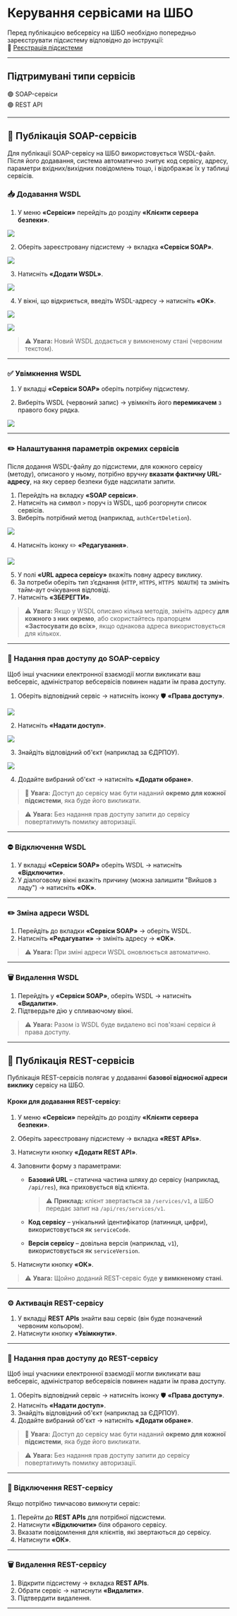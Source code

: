 # Керування сервісами на ШБО

Перед публікацією вебсервісу на ШБО необхідно попередньо зареєструвати підсистему відповідно до інструкції:  
🔗 [Реєстрація підсистеми](06-uxp-ss-settings.md#subsystem-registry)

---

## Підтримувані типи сервісів

🟢 SOAP-сервіси  
🟢 REST API

---

## 🔹 Публікація SOAP-сервісів

Для публікації SOAP-сервісу на ШБО використовується WSDL-файл. Після його додавання, система автоматично зчитує код сервісу, адресу, параметри вхідних/вихідних повідомлень тощо, і відображає їх у таблиці сервісів.

### 📥 Додавання WSDL

1. У меню **«Сервіси»** перейдіть до розділу **«Клієнти сервера безпеки»**.

![](06.1-uxp-service-image/image1.png)

2. Оберіть зареєстровану підсистему → вкладка **«Сервіси SOAP»**.

![](06.1-uxp-service-image/image2.png)

3. Натисніть **«Додати WSDL»**.

![](06.1-uxp-service-image/image3.png)

4. У вікні, що відкриється, введіть WSDL-адресу → натисніть **«OK»**.

![](06.1-uxp-service-image/image4.png)

![](06.1-uxp-service-image/image5.png)

> ⚠️ **Увага:** Новий WSDL додається у вимкненому стані (червоним текстом).

---

### ✅ Увімкнення WSDL

1. У вкладці **«Сервіси SOAP»** оберіть потрібну підсистему.

2. Виберіть WSDL (червоний запис) → увімкніть його **перемикачем** з правого боку рядка.

![](06.1-uxp-service-image/image6.png)

---

### ✏️ Налаштування параметрів окремих сервісів

Після додання WSDL-файлу до підсистеми, для кожного сервісу (методу), описаного у ньому, потрібно вручну **вказати фактичну URL-адресу**, на яку сервер безпеки буде надсилати запити.

1. Перейдіть на вкладку **«SOAP сервіси»**.
2. Натисніть на символ `>` поруч із WSDL, щоб розгорнути список сервісів.
3. Виберіть потрібний метод (наприклад, `authCertDeletion`).

![](06.1-uxp-service-image/image6.png)

4. Натисніть іконку ✏️ **«Редагування»**.

![](06.1-uxp-service-image/image7.png)

5. У полі **«URL адреса сервісу»** вкажіть повну адресу виклику.
6. За потреби оберіть тип з’єднання (`HTTP`, `HTTPS`, `HTTPS NOAUTH`) та змініть тайм-аут очікування відповіді.
7. Натисніть **«ЗБЕРЕГТИ»**.

> ⚠️ **Увага:** Якщо у WSDL описано кілька методів, змініть адресу **для кожного з них окремо**, або скористайтесь прапорцем **«Застосувати до всіх»**, якщо однакова адреса використовується для кількох.

---

### 🔐 Надання прав доступу до SOAP-сервісу

Щоб інші учасники електронної взаємодії могли викликати ваш вебсервіс, адміністратор вебсервісів повинен надати їм права доступу.

1. Оберіть відповідний сервіс → натисніть іконку 🛡️ **«Права доступу»**.

![](06.1-uxp-service-image/image6.png)

2. Натисніть **«Надати доступ»**.

![](06.1-uxp-service-image/image8.png)

3. Знайдіть відповідний об'єкт (наприклад за ЄДРПОУ).

![](06.1-uxp-service-image/image9.png)

4. Додайте вибраний об'єкт → натисніть **«Додати обране»**.

> 🔐 **Увага:** Доступ до сервісу має бути наданий **окремо для кожної підсистеми**, яка буде його викликати.

> ⚠️ **Увага:** Без надання прав доступу запити до сервісу повертатимуть помилку авторизації.

---

### ⛔ Відключення WSDL

1. У вкладці **«Сервіси SOAP»** оберіть WSDL → натисніть **«Відключити»**.
2. У діалоговому вікні вкажіть причину (можна залишити "Вийшов з ладу") → натисніть **«OK»**.

---

### ✏️ Зміна адреси WSDL

1. Перейдіть до вкладки **«Сервіси SOAP»** → оберіть WSDL.
2. Натисніть **«Редагувати»** → змініть адресу → **«OK»**.

> ⚠️ **Увага:** При зміні адреси WSDL оновлюється автоматично.

---

### 🗑️ Видалення WSDL

1. Перейдіть у **«Сервіси SOAP»**, оберіть WSDL → натисніть **«Видалити»**.
2. Підтвердьте дію у спливаючому вікні.

> ⚠️ **Увага:** Разом із WSDL буде видалено всі пов'язані сервіси й права доступу.

---

## 🔹 Публікація REST-сервісів

Публікація REST-сервісів полягає у додаванні **базової відносної адреси виклику** сервісу на ШБО.

#### Кроки для додавання REST-сервісу:

1. У меню **«Сервіси»** перейдіть до розділу **«Клієнти сервера безпеки»**.
2.  Оберіть зареєстровану підсистему → вкладка **«REST APIs»**.
3. Натиснути кнопку **«Додати REST API»**.
4. Заповнити форму з параметрами:

   - **Базовий URL** – статична частина шляху до сервісу (наприклад, `/api/res`), яка приховується від клієнта.

      > ⚠️ **Приклад:** клієнт звертається за `/services/v1`, а ШБО передає запит на `/api/res/services/v1`.

   - **Код сервісу** – унікальний ідентифікатор (латиниця, цифри), використовується як `serviceCode`.
   - **Версія сервісу** – довільна версія (наприклад, `v1`), використовується як `serviceVersion`.

6. Натиснути кнопку **«ОК»**.

> ⚠️ **Увага:** Щойно доданий REST-сервіс буде **у вимкненому стані**.

---

### ⚙️ Активація REST-сервісу

1. У вкладці **REST APIs** знайти ваш сервіс (він буде позначений червоним кольором).
2. Натиснути кнопку **«Увімкнути»**.

---

### 🔐 Надання прав доступу до REST-сервісу

Щоб інші учасники електронної взаємодії могли викликати ваш вебсервіс, адміністратор вебсервісів повинен надати їм права доступу.

1. Оберіть відповідний сервіс → натисніть іконку 🛡️ **«Права доступу»**.
2. Натисніть **«Надати доступ»**.
3. Знайдіть відповідний об'єкт (наприклад за ЄДРПОУ).
4. Додайте вибраний об'єкт → натисніть **«Додати обране»**.

> 🔐 **Увага:** Доступ до сервісу має бути наданий **окремо для кожної підсистеми**, яка буде його викликати.

> ⚠️ **Увага:** Без надання прав доступу запити до сервісу повертатимуть помилку авторизації.

---

### 🔌 Відключення REST-сервісу

Якщо потрібно тимчасово вимкнути сервіс:

1. Перейти до **REST APIs** для потрібної підсистеми.
2. Натиснути **«Відключити»** біля обраного сервісу.
3. Вказати повідомлення для клієнтів, які звертаються до сервісу.
4. Натиснути **«ОК»**.

---

### 🗑️ Видалення REST-сервісу

1. Відкрити підсистему → вкладка **REST APIs**.
2. Обрати сервіс → натиснути **«Видалити»**.
3. Підтвердити видалення.

---